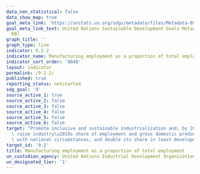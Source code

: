 ```yaml
---
data_non_statistical: false
data_show_map: true
goal_meta_link: 'https://unstats.un.org/sdgs/metadata/files/Metadata-09-02-02.pdf '
goal_meta_link_text: United Nations Sustainable Development Goals Metadata (PDF 323
  KB)
graph_title: ''
graph_type: line
indicator: 9.2.2
indicator_name: Manufacturing employment as a proportion of total employment
indicator_sort_order: '0040'
layout: indicator
permalink: /9-2-2/
published: true
reporting_status: notstarted
sdg_goal: '9'
source_active_1: true
source_active_2: false
source_active_3: false
source_active_4: false
source_active_5: false
source_active_6: false
target: "Promote inclusive and sustainable industrialization and, by 2030, significantly\
  \ raise industry\u2019s share of employment and gross domestic product, in line\
  \ with national circumstances, and double its share in least developed countries"
target_id: '9.2'
title: Manufacturing employment as a proportion of total employment
un_custodian_agency: United Nations Industrial Development Organization (UNIDO)
un_designated_tier: '1'
---
```

